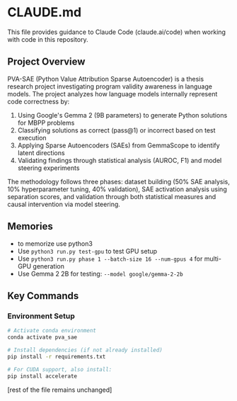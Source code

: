 # CLAUDE.md

This file provides guidance to Claude Code (claude.ai/code) when working with code in this repository.

## Project Overview

PVA-SAE (Python Value Attribution Sparse Autoencoder) is a thesis research project investigating program validity awareness in language models. The project analyzes how language models internally represent code correctness by:

1. Using Google's Gemma 2 (9B parameters) to generate Python solutions for MBPP problems
2. Classifying solutions as correct (pass@1) or incorrect based on test execution
3. Applying Sparse Autoencoders (SAEs) from GemmaScope to identify latent directions
4. Validating findings through statistical analysis (AUROC, F1) and model steering experiments

The methodology follows three phases: dataset building (50% SAE analysis, 10% hyperparameter tuning, 40% validation), SAE activation analysis using separation scores, and validation through both statistical measures and causal intervention via model steering.

## Memories
- to memorize use python3
- Use `python3 run.py test-gpu` to test GPU setup
- Use `python3 run.py phase 1 --batch-size 16 --num-gpus 4` for multi-GPU generation
- Use Gemma 2 2B for testing: `--model google/gemma-2-2b`

## Key Commands

### Environment Setup
```bash
# Activate conda environment
conda activate pva_sae

# Install dependencies (if not already installed)
pip install -r requirements.txt

# For CUDA support, also install:
pip install accelerate
```

[rest of the file remains unchanged]